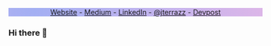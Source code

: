 <div style="background-image: radial-gradient(circle farthest-corner at 10% 20%, rgba(163,175,243,1) 0%, rgba(220,182,232,1) 100.2% );">
<p align="center">
  <a href="https://jterrazz.com">Website</a> -
  <a href="https://medium.com/@jterrazz">Medium</a> -
  <a href="https://www.linkedin.com/in/jterrazz/">LinkedIn</a> -
  <a href="https://twitter.com/j_terrazz">@jterrazz</a> -
  <a href="https://devpost.com/jterrazz">Devpost</a>
</p>
</div>

### Hi there 👋

<!--
**jterrazz/jterrazz** is a ✨ _special_ ✨ repository because its `README.md` (this file) appears on your GitHub profile.

Here are some ideas to get you started:

- 🔭 I’m currently working on ...
- 🌱 I’m currently learning ...
- 👯 I’m looking to collaborate on ...
- 🤔 I’m looking for help with ...
- 💬 Ask me about ...
- 📫 How to reach me: ...
- 😄 Pronouns: ...
- ⚡ Fun fact: ...
-->
